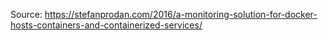 
Source: https://stefanprodan.com/2016/a-monitoring-solution-for-docker-hosts-containers-and-containerized-services/
